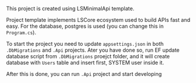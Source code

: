 This project is created using LSMinimalApi template.

Project template implements LSCore ecosystem used to build APIs fast and easy. For the database, postgres is used (you can change this in `Program.cs`).

To start the project you need to update `appsettings.json` in both `.DbMigrations` and `.Api` projects.
Ater you have done so, run EF update database script from `.DbMigrations` proejct folder, and it will create database with `Users` table and insert first, SYSTEM  user inside it.

After this is done, you can run `.Api` project and start developing
